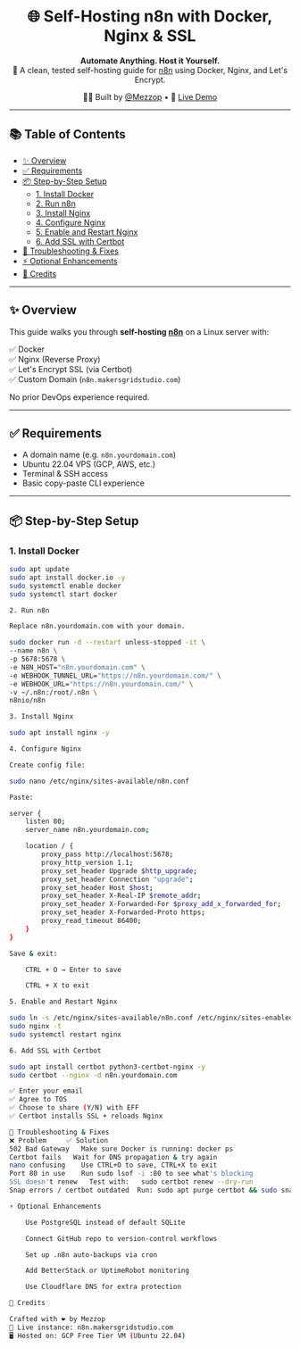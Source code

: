 <h1 align="center">🌐 Self-Hosting n8n with Docker, Nginx & SSL</h1>

<p align="center">
  <b>Automate Anything. Host it Yourself.</b><br>
  🔧 A clean, tested self-hosting guide for <a href="https://n8n.io/">n8n</a> using Docker, Nginx, and Let's Encrypt.
</p>

<p align="center">
  👨‍💻 Built by <a href="https://x.com/mezzo_man" target="_blank">@Mezzop</a> • 🧪 <a href="https://n8n.makersgridstudio.com" target="_blank">Live Demo</a>
</p>

---

## 📚 Table of Contents
- [✨ Overview](#️-overview)
- [✅ Requirements](#-requirements)
- [📦 Step-by-Step Setup](#-step-by-step-setup)
  - [1. Install Docker](#1-install-docker)
  - [2. Run n8n](#2-run-n8n)
  - [3. Install Nginx](#3-install-nginx)
  - [4. Configure Nginx](#4-configure-nginx)
  - [5. Enable and Restart Nginx](#5-enable-and-restart-nginx)
  - [6. Add SSL with Certbot](#6-add-ssl-with-certbot)
- [🧰 Troubleshooting & Fixes](#-troubleshooting--fixes)
- [⚡ Optional Enhancements](#-optional-enhancements)
- [💬 Credits](#-credits)

---

## ✨ Overview

This guide walks you through **self-hosting [n8n](https://n8n.io)** on a Linux server with:

✅ Docker  
✅ Nginx (Reverse Proxy)  
✅ Let's Encrypt SSL (via Certbot)  
✅ Custom Domain (`n8n.makersgridstudio.com`)

No prior DevOps experience required.

---

## ✅ Requirements

- A domain name (e.g. `n8n.yourdomain.com`)
- Ubuntu 22.04 VPS (GCP, AWS, etc.)
- Terminal & SSH access
- Basic copy-paste CLI experience

---

## 📦 Step-by-Step Setup

### 1. Install Docker

```bash
sudo apt update
sudo apt install docker.io -y
sudo systemctl enable docker
sudo systemctl start docker

2. Run n8n

Replace n8n.yourdomain.com with your domain.

sudo docker run -d --restart unless-stopped -it \
--name n8n \
-p 5678:5678 \
-e N8N_HOST="n8n.yourdomain.com" \
-e WEBHOOK_TUNNEL_URL="https://n8n.yourdomain.com/" \
-e WEBHOOK_URL="https://n8n.yourdomain.com/" \
-v ~/.n8n:/root/.n8n \
n8nio/n8n

3. Install Nginx

sudo apt install nginx -y

4. Configure Nginx

Create config file:

sudo nano /etc/nginx/sites-available/n8n.conf

Paste:

server {
    listen 80;
    server_name n8n.yourdomain.com;

    location / {
        proxy_pass http://localhost:5678;
        proxy_http_version 1.1;
        proxy_set_header Upgrade $http_upgrade;
        proxy_set_header Connection "upgrade";
        proxy_set_header Host $host;
        proxy_set_header X-Real-IP $remote_addr;
        proxy_set_header X-Forwarded-For $proxy_add_x_forwarded_for;
        proxy_set_header X-Forwarded-Proto https;
        proxy_read_timeout 86400;
    }
}

Save & exit:

    CTRL + O → Enter to save

    CTRL + X to exit

5. Enable and Restart Nginx

sudo ln -s /etc/nginx/sites-available/n8n.conf /etc/nginx/sites-enabled/
sudo nginx -t
sudo systemctl restart nginx

6. Add SSL with Certbot

sudo apt install certbot python3-certbot-nginx -y
sudo certbot --nginx -d n8n.yourdomain.com

✅ Enter your email
✅ Agree to TOS
✅ Choose to share (Y/N) with EFF
✅ Certbot installs SSL + reloads Nginx

🧰 Troubleshooting & Fixes
❌ Problem	  ✅ Solution
502 Bad Gateway	  Make sure Docker is running: docker ps
Certbot fails	Wait for DNS propagation & try again
nano confusing	  Use CTRL+O to save, CTRL+X to exit
Port 80 in use	  Run sudo lsof -i :80 to see what's blocking
SSL doesn't renew	Test with:   sudo certbot renew --dry-run
Snap errors / certbot outdated	Run: sudo apt purge certbot && sudo snap install core; sudo snap refresh core; sudo snap install --classic certbot; sudo ln -s /snap/bin/certbot /usr/bin/certbot

⚡ Optional Enhancements

    Use PostgreSQL instead of default SQLite

    Connect GitHub repo to version-control workflows

    Set up .n8n auto-backups via cron

    Add BetterStack or UptimeRobot monitoring

    Use Cloudflare DNS for extra protection

💬 Credits

Crafted with ❤️ by Mezzop
🔗 Live instance: n8n.makersgridstudio.com
🖥️ Hosted on: GCP Free Tier VM (Ubuntu 22.04)
